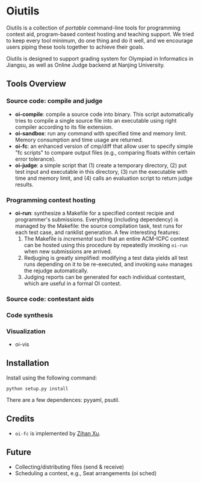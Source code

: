 Oiutils
=======
Oiutils is a collection of *portable* command-line tools for programming contest aid, program-based contest hosting and teaching support. We tried to keep every tool minimum, do one thing and do it well, and we encourage users piping these tools together to achieve their goals.

Oiutils is designed to support grading system for Olympiad in Informatics in Jiangsu, as well as Online Judge backend at Nanjing University.

## Tools Overview

### Source code: compile and judge

* **oi-compile**: compile a source code into binary. This script automatically tries to compile a single source file  into an executable using right compiler according to its file extension.
* **oi-sandbox**: run any command with specified time and memory limit. Memory consumption and time usage are returned.
* **oi-fc**: an enhanced version of cmp/diff that allow user to specify simple "fc scripts" to compare output files (e.g., comparing floats within certain error tolerance).
* **oi-judge**: a simple script that (1) create a temporary directory, (2) put test input and executable in this directory, (3) run the executable with time and memory limit, and (4) calls an evaluation script to return judge results.

### Programming contest hosting
* **oi-run**: synthesize a Makefile for a specified contest recipie and programmer's submissions. Everything (including dependency) is managed by the Makefile: the source compilation task, test runs for each test case, and ranklist generation. A few interesting features:
	1. The Makefile is *incremental* such that an entire ACM-ICPC  contest can be hosted using this procedure by repeatedly invoking `oi-run` when new submissions are arrived.
	2. Redjuging is greatly simplified: modifying a test data yields all test runs depending on it to be re-executed, and invoking `make` manages the rejudge automatically.
	3. Judging reports can be generated for each individual contestant, which are useful in a formal OI contest.  

### Source code: contestant aids

### Code synthesis

### Visualization
* oi-vis

## Installation

Install using the following command:

	python setup.py install

There are a few dependences: pyyaml, psutil.

## Credits

* `oi-fc` is implemented by [Zihan Xu](https://github.com/Sojiv).

## Future

* Collecting/distributing files (send & receive)
* Scheduling a contest, e.g., Seat arrangements (oi sched)

